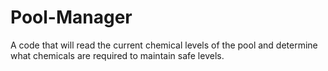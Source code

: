 # Pool-Manager
A code that will read the current chemical levels of the pool and determine what chemicals are required to maintain safe levels. 

